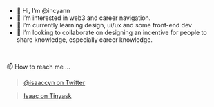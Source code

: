 - 👋 Hi, I’m @incyann
- 👀 I’m interested in web3 and career navigation.
- 🌱 I’m currently learning design, ui/ux and some front-end dev
- 💞️ I’m looking to collaborate on designing an incentive for people to share knowledge, especially career knowledge.
<br>

📫 How to reach me ...
> [@isaaccyn on Twitter](https://twitter.com/isaaccyn)

> [Isaac on Tinyask](https://tinyask.co/u/isaac)

<!---
incyann/incyann is a ✨ special ✨ repository because its `README.md` (this file) appears on your GitHub profile.
You can click the Preview link to take a look at your changes.
--->
